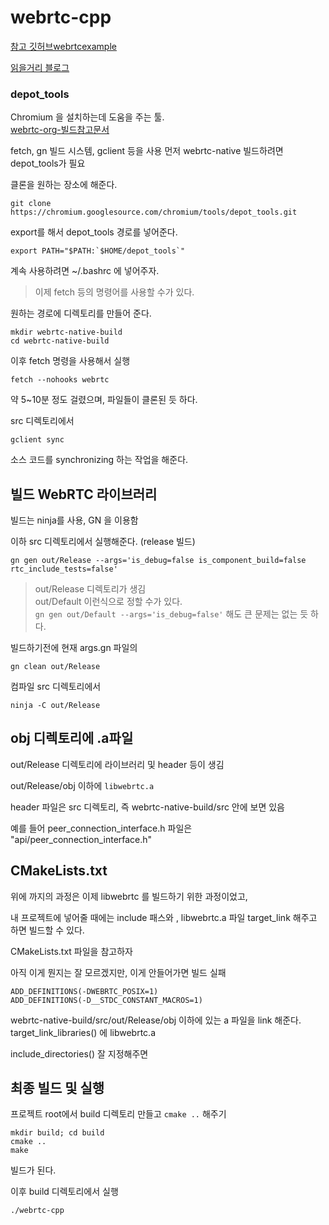 # webrtc-cpp
[참고 깃허브webrtcexample](https://github.com/Tohntobshi/webrtcexample)   

[읽을거리 블로그](https://velog.io/@devdynam0507/WebRTC-Native-C-API%EB%A1%9C-SFU-%EB%B0%A9%EC%8B%9D1N-%EA%B5%AC%ED%98%84%ED%95%98%EA%B8%B0)



### depot_tools
Chromium 을 설치하는데 도움을 주는 툴.  
[webrtc-org-빌드참고문서](https://webrtc.github.io/webrtc-org/native-code/development/)

fetch, gn 빌드 시스템, gclient 등을 사용
먼저 webrtc-native 빌드하려면 depot_tools가 필요

클론을 원하는 장소에 해준다. 
```
git clone https://chromium.googlesource.com/chromium/tools/depot_tools.git
```

export를 해서 depot_tools 경로를 넣어준다.
```
export PATH="$PATH:`$HOME/depot_tools`"
```
계속 사용하려면 ~/.bashrc 에 넣어주자.

> 이제 fetch 등의 명령어를 사용할 수가 있다.


원하는 경로에 디렉토리를 만들어 준다.
```
mkdir webrtc-native-build
cd webrtc-native-build
```

이후 fetch 명령을 사용해서 실행
```
fetch --nohooks webrtc
```

약 5~10분 정도 걸렸으며, 파일들이 클론된 듯 하다. 

src 디렉토리에서 
```
gclient sync
```

소스 코드를 synchronizing 하는 작업을 해준다.


## 빌드 WebRTC 라이브러리
빌드는 ninja를 사용, GN 을 이용함  

이하 src 디렉토리에서 실행해준다. (release 빌드)   
```
gn gen out/Release --args='is_debug=false is_component_build=false rtc_include_tests=false'
```

> out/Release 디렉토리가 생김    
out/Default 이런식으로 정할 수가 있다.  
`gn gen out/Default --args='is_debug=false'` 해도 큰 문제는 없는 듯 하다.  


빌드하기전에 현재 args.gn 파일의  
```
gn clean out/Release
```

컴파일
src 디렉토리에서 
```
ninja -C out/Release
```


## obj 디렉토리에 .a파일
out/Release 디렉토리에 라이브러리 및 header 등이 생김

out/Release/obj 이하에 `libwebrtc.a`

header 파일은 src 디렉토리, 즉 webrtc-native-build/src 안에 보면 있음   

예를 들어 
peer_connection_interface.h 파일은 "api/peer_connection_interface.h"   


## CMakeLists.txt
위에 까지의 과정은 이제 libwebrtc 를 빌드하기 위한 과정이었고,   

내 프로젝트에 넣어줄 때에는 include 패스와 , libwebrtc.a 파일 target_link 해주고  
하면 빌드할 수 있다.


CMakeLists.txt 파일을 참고하자

아직 이게 뭔지는 잘 모르겠지만, 이게 안들어가면 빌드 실패
```
ADD_DEFINITIONS(-DWEBRTC_POSIX=1)
ADD_DEFINITIONS(-D__STDC_CONSTANT_MACROS=1)
```

webrtc-native-build/src/out/Release/obj  이하에 있는 a 파일을 link 해준다.   
target_link_libraries() 에 libwebrtc.a

include_directories() 잘 지정해주면   


## 최종 빌드 및 실행
프로젝트 root에서 build 디렉토리 만들고 `cmake ..` 해주기   
```
mkdir build; cd build
cmake ..
make
```
빌드가 된다.

이후 build 디렉토리에서 실행
```
./webrtc-cpp
```


